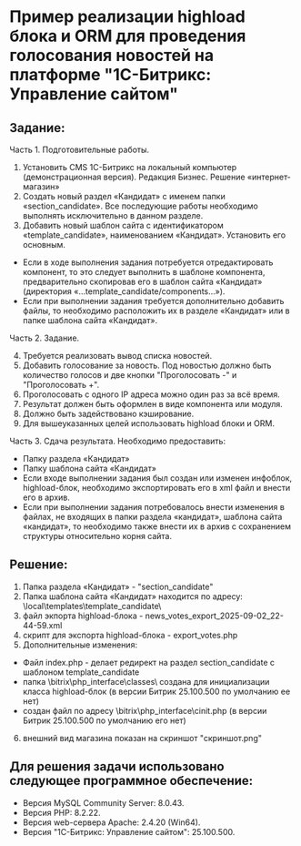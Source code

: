 # Пример реализации highload блока и ORM для проведения голосования новостей на  платформе "1С-Битрикс: Управление сайтом"

## Задание:

Часть 1. Подготовительные работы.
1. Установить CMS 1С-Битрикс на локальный компьютер (демонстрационная версия). Редакция Бизнес. Решение «интернет-магазин»
2. Создать новый раздел «Кандидат» с именем папки «section_candidate». Все последующие работы необходимо выполнять исключительно в данном разделе.
3. Добавить новый шаблон сайта с идентификатором «template_candidate», наименованием «Кандидат». Установить его основным.
- Если в ходе выполнения задания потребуется отредактировать компонент, то это следует выполнить в шаблоне компонента, предварительно скопировав его в шаблон сайта «Кандидат» (директория «…template_candidate/components…»).
- Если при выполнении задания требуется дополнительно добавить файлы, то необходимо расположить их в разделе «Кандидат» или в папке шаблона сайта «Кандидат».

Часть 2. Задание.

4. Требуется реализовать вывод списка новостей.
5. Добавить голосование за новость. Под новостью должно быть количество голосов и две кнопки "Проголосовать -" и "Проголосовать +".
6. Проголосовать с одного IP адреса можно один раз за всё время.
7. Результат должен быть оформлен в виде компонента или модуля.
8. Должно быть задействовано кэширование.
9. Для вышеуказанных целей использовать highload блоки и ORM.

Часть 3. Сдача результата. Необходимо предоставить:

- Папку раздела «Кандидат»
- Папку шаблона сайта «Кандидат»
- Если входе выполнении задания был создан или изменен инфоблок, highload-блок, необходимо экспортировать его в xml файл и внести его в архив.
- Если при выполнении задания потребовалось внести изменения в файлах, не входящих в папки раздела «кандидат», шаблона сайта «кандидат», то необходимо также внести их в архив с сохранением структуры относительно корня сайта.

## Решение:

1. Папка раздела «Кандидат» - "section_candidate"
2. Папка шаблона сайта «Кандидат» находится по адресу: \local\templates\template_candidate\ 
3. файл экпорта highload-блока - news_votes_export_2025-09-02_22-44-59.xml
4. скрипт для экспорта highload-блока - export_votes.php
5. Дополнительные изменения: 
- Файл index.php - делает редирект на раздел section_candidate с шаблоном template_candidate
- папка \bitrix\php_interface\classes\ создана для инициализации класса highload-блок (в версии Битрик 25.100.500 по умолчанию ее нет)
- создан файл по адресу \bitrix\php_interface\cinit.php (в версии Битрик 25.100.500 по умолчанию его нет)
6. внешний вид магазина показан на cкриншот "cкриншот.png"

## Для решения задачи использовано следующее программное обеспечение: 
- Версия MySQL Community Server: 8.0.43.
- Версия PHP: 8.2.22.
- Версия web-сервера Apache: 2.4.20 (Win64).
- Версия "1С-Битрикс: Управление сайтом": 25.100.500. 